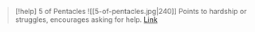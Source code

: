 > [!help]  5 of Pentacles
> ![[5-of-pentacles.jpg|240]]
> Points to hardship or struggles, encourages asking for help.
> [Link](https://daily-tarot.squarespace.com/five-of-pentacles)